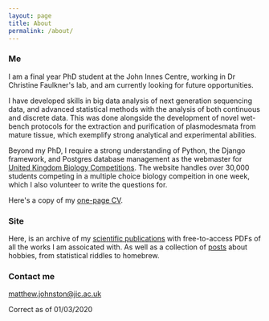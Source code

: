 ```yaml
---
layout: page
title: About
permalink: /about/
---
```


### Me

I am a final year PhD student at the John Innes Centre, working in Dr Christine Faulkner's lab, and am currently looking for future opportunities.

I have developed skills in big data analysis of next generation sequencing data, and advanced statistical methods with the analysis of both continuous and discrete data. This was done alongside the development of novel wet-bench protocols for the extraction and purification of plasmodesmata from mature tissue, which exemplify strong analytical and experimental abilities. 

Beyond my PhD, I require a strong understanding of Python, the Django framework, and Postgres database management as the webmaster for [United Kingdom Biology Competitions](https://ukbiologycompetitions.org/uk-biology-competitions/). The website handles over 30,000 students competing in a multiple choice biology compeition in one week, which I also volunteer to write the questions for.

Here's a copy of my [one-page CV](../JohnstonCV.pdf).

### Site

Here, is an archive of my [scientific publications](../publications/) with free-to-access PDFs of all the works I am assoicated with. As well as a collection of [posts](../) about hobbies, from statistical riddles to homebrew.

### Contact me

[matthew.johnston@jic.ac.uk](mailto:matthew.johnston@jic.ac.uk)

Correct as of 01/03/2020
